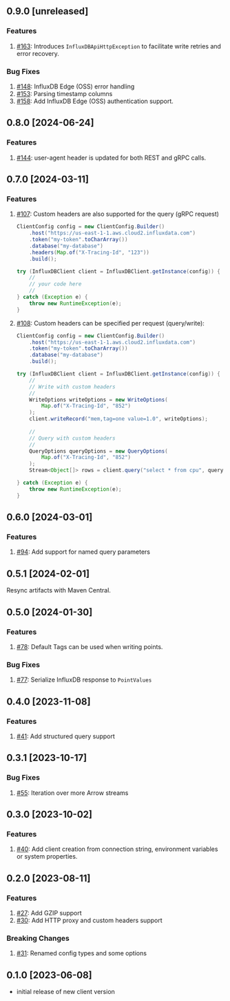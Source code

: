 ## 0.9.0 [unreleased]

### Features

1. [#163](https://github.com/InfluxCommunity/influxdb3-java/pull/163): Introduces `InfluxDBApiHttpException` to facilitate write retries and error recovery.

### Bug Fixes

1. [#148](https://github.com/InfluxCommunity/influxdb3-java/pull/148): InfluxDB Edge (OSS) error handling
1. [#153](https://github.com/InfluxCommunity/influxdb3-java/pull/153): Parsing timestamp columns
1. [#158](https://github.com/InfluxCommunity/influxdb3-java/pull/158): Add InfluxDB Edge (OSS) authentication support.

## 0.8.0 [2024-06-24]

### Features

1. [#144](https://github.com/InfluxCommunity/influxdb3-java/pull/133): user-agent header is updated for both REST and gRPC calls.

## 0.7.0 [2024-03-11]

### Features

1. [#107](https://github.com/InfluxCommunity/influxdb3-java/pull/107): Custom headers are also supported for the query (gRPC request)

    ```java
    ClientConfig config = new ClientConfig.Builder()
        .host("https://us-east-1-1.aws.cloud2.influxdata.com")
        .token("my-token".toCharArray())
        .database("my-database")
        .headers(Map.of("X-Tracing-Id", "123"))
        .build();
    
    try (InfluxDBClient client = InfluxDBClient.getInstance(config)) {
        //
        // your code here
        //
    } catch (Exception e) {
        throw new RuntimeException(e);
    } 
    ```

1. [#108](https://github.com/InfluxCommunity/influxdb3-java/pull/108): Custom headers can be specified per request (query/write):

    ```java
    ClientConfig config = new ClientConfig.Builder()
        .host("https://us-east-1-1.aws.cloud2.influxdata.com")
        .token("my-token".toCharArray())
        .database("my-database")
        .build();
    
    try (InfluxDBClient client = InfluxDBClient.getInstance(config)) {
        //
        // Write with custom headers
        //
        WriteOptions writeOptions = new WriteOptions(
            Map.of("X-Tracing-Id", "852")
        );
        client.writeRecord("mem,tag=one value=1.0", writeOptions);
        
        //
        // Query with custom headers
        //
        QueryOptions queryOptions = new QueryOptions(
            Map.of("X-Tracing-Id", "852")
        );
        Stream<Object[]> rows = client.query("select * from cpu", queryOptions);
   
    } catch (Exception e) {
        throw new RuntimeException(e);
    } 
    ```

## 0.6.0 [2024-03-01]

### Features

1. [#94](https://github.com/InfluxCommunity/influxdb3-java/pull/94): Add support for named query parameters

## 0.5.1 [2024-02-01]

Resync artifacts with Maven Central.

## 0.5.0 [2024-01-30]

### Features

1. [#78](https://github.com/InfluxCommunity/influxdb3-java/pull/78): Default Tags can be used when writing points.

### Bug Fixes

1. [#77](https://github.com/InfluxCommunity/influxdb3-java/pull/77): Serialize InfluxDB response to `PointValues`

## 0.4.0 [2023-11-08]

### Features

1. [#41](https://github.com/InfluxCommunity/influxdb3-java/pull/41): Add structured query support

## 0.3.1 [2023-10-17]

### Bug Fixes

1. [#55](https://github.com/InfluxCommunity/influxdb3-java/pull/55): Iteration over more Arrow streams

## 0.3.0 [2023-10-02]

### Features

1. [#40](https://github.com/InfluxCommunity/influxdb3-java/pull/40): Add client creation from connection string,
environment variables or system properties.

## 0.2.0 [2023-08-11]

### Features

1. [#27](https://github.com/InfluxCommunity/influxdb3-java/pull/27): Add GZIP support
1. [#30](https://github.com/InfluxCommunity/influxdb3-java/pull/30): Add HTTP proxy and custom headers support

### Breaking Changes

1. [#31](https://github.com/InfluxCommunity/influxdb3-java/pull/31): Renamed config types and some options

## 0.1.0 [2023-06-08]

- initial release of new client version
